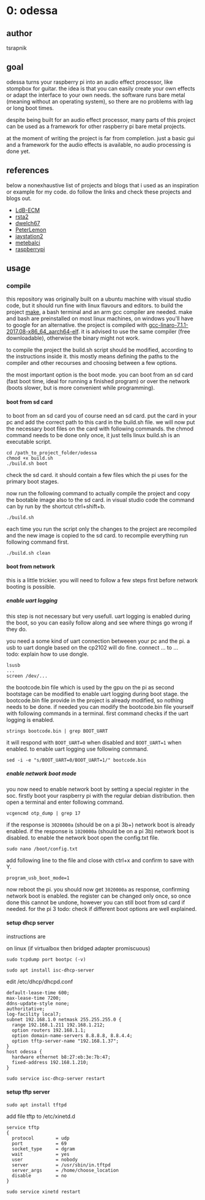 # 0: odessa

## author
tsrapnik

## goal

odessa turns your raspberry pi into an audio effect processor, like stompbox for guitar. the idea is that you can easily create your own effects or adapt the interface to your own needs. the software runs bare metal (meaning without an operating system), so there are no problems with lag or long boot times.

despite being built for an audio effect processor, many parts of this project can be used as a framework for other raspberry pi bare metal projects.

at the moment of writing the project is far from completion. just a basic gui and a framework for the audio effects is available, no audio processing is done yet.
<!--todo: update status regularly.)-->

## references
below a nonexhaustive list of projects and blogs that i used as an inspiration or example for my code. do follow the links and check these projects and blogs out.
* [LdB-ECM](https://github.com/LdB-ECM/Raspberry-Pi)
* [rsta2](https://github.com/rsta2/circle)
* [dwelch67](https://github.com/dwelch67/raspberrypi)
* [PeterLemon](https://github.com/PeterLemon/RaspberryPi)
* [jaystation2](http://jaystation2.maisonikkoku.com/)
* [metebalci](https://metebalci.com/blog/bare-metal-rpi3-network-boot/)
* [raspberrypi](https://github.com/raspberrypi/firmware/wiki/)

## usage

### compile
this repository was originally built on a ubuntu machine with visual studio code, but it should run fine with linux flavours and editors. to build the project [make](https://www.gnu.org/software/make/), a bash terminal and an arm gcc compiler are needed. make and bash are preinstalled on most linux machines, on windows you'll have to google for an alternative. the project is compiled with [gcc-linaro-7.1.1-2017.08-x86_64_aarch64-elf](https://releases.linaro.org/components/toolchain/binaries/7.1-2017.08/aarch64-elf/). it is advised to use the same compiler (free downloadable), otherwise the binary might not work.

to compile the project the build.sh script should be modified, according to the instructions inside it. this mostly means defining the paths to the compiler and other recourses and choosing between a few options.

the most important option is the boot mode. you can boot from an sd card (fast boot time, ideal for running a finished program) or over the network (boots slower, but is more convenient while programming).

#### boot from sd card
to boot from an sd card you of course need an sd card. put the card in your pc and add the correct path to this card in the build.sh file. we will now put the necessary boot files on the card with following commands. the chmod command needs to be done only once, it just tells linux build.sh is an executable script.

```
cd /path_to_project_folder/odessa
chmod +x build.sh
./build.sh boot
```

check the sd card. it should contain a few files which the pi uses for the primary boot stages.

now run the following command to actually compile the project and copy the bootable image also to the sd card. in visual studio code the command can by run by the shortcut ctrl+shift+b.

```
./build.sh
```

each time you run the script only the changes to the project are recompiled and the new image is copied to the sd card. to recompile everything run following command first.

```
./build.sh clean
```

#### boot from network

this is a little trickier. you will need to follow a few steps first before network booting is possible.

##### enable uart logging

this step is not necessary but very usefull. uart logging is enabled during the boot, so you can easily follow along and see where things go wrong if they do.

you need a some kind of uart connection betweeen your pc and the pi. a usb to uart dongle based on the cp2102 will do fine. connect ... to ...
\
todo: explain how to use dongle.

```
lsusb
...
screen /dev/...
```

the bootcode.bin file which is used by the gpu on the pi as second bootstage can be modified to enable uart logging during boot stage. the bootcode.bin file provide in the project is already modified, so nothing needs to be done. if needed you can modify the bootcode.bin file yourself with following commands in a terminal. first command checks if the uart logging is enabled.

```
strings bootcode.bin | grep BOOT_UART
```

it will respond with `BOOT_UART=0` when disabled and `BOOT_UART=1` when enabled. to enable uart logging use following command.

```
sed -i -e "s/BOOT_UART=0/BOOT_UART=1/" bootcode.bin
```

##### enable network boot mode

you now need to enable network boot by setting a special register in the soc. firstly boot your raspberry pi with the regular debian distribution. then open a terminal and enter following command.

```
vcgencmd otp_dump | grep 17
```

if the response is `3020000a` (should be on a pi 3b+) network boot is already enabled. if the response is `1020000a` (should be on a pi 3b) network boot is disabled. to enable the network boot open the config.txt file.

```
sudo nano /boot/config.txt
```

add following line to the file and close with ctrl+x and confirm to save with Y.

```
program_usb_boot_mode=1
```

now reboot the pi. you should now get `3020000a` as response, confirming network boot is enabled. the register can be changed only once, so once done this cannot be undone, however you can still boot from sd card if needed. for the pi 3 todo: check if different boot options are well explained.

#### setup dhcp server

instructions are 

on linux (if virtualbox then bridged adapter promiscuous)

```
sudo tcpdump port bootpc (-v)
```

```
sudo apt install isc-dhcp-server
```

edit /etc/dhcp/dhcpd.conf

```
default-lease-time 600;
max-lease-time 7200;
ddns-update-style none;
authoritative;
log-facility local7;
subnet 192.168.1.0 netmask 255.255.255.0 {
  range 192.168.1.211 192.168.1.212;
  option routers 192.168.1.1;
  option domain-name-servers 8.8.8.8, 8.8.4.4;
  option tftp-server-name "192.168.1.37";
}
host odessa {
  hardware ethernet b8:27:eb:3e:7b:47;
  fixed-address 192.168.1.210;
}
```

```
sudo service isc-dhcp-server restart
```

#### setup tftp server

```
sudo apt install tftpd
```

add file tftp to /etc/xinetd.d

```
service tftp
{
  protocol        = udp
  port            = 69
  socket_type     = dgram
  wait            = yes
  user            = nobody
  server          = /usr/sbin/in.tftpd
  server_args     = /home/choose_location
  disable         = no
}
```

```
sudo service xinetd restart
```